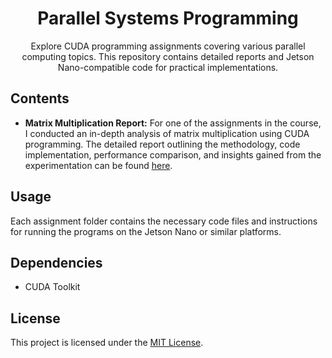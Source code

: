 <div align="center">
  <h1>Parallel Systems Programming</h1>
  <p>Explore CUDA programming assignments covering various parallel computing topics. This repository contains detailed reports and Jetson Nano-compatible code for practical implementations.</p>
</div>

## Contents

- **Matrix Multiplication Report:** For one of the assignments in the course, I conducted an in-depth analysis of matrix multiplication using CUDA programming. The detailed report outlining the methodology, code implementation, performance comparison, and insights gained from the experimentation can be found [here](https://github.com/Zolboo21/Parallel-Systems-Programming/blob/main/Matrix%20Multi%20Report.pdf).

## Usage

Each assignment folder contains the necessary code files and instructions for running the programs on the Jetson Nano or similar platforms.

## Dependencies

- CUDA Toolkit

## License

This project is licensed under the [MIT License](LICENSE).
